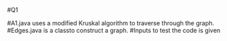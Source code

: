 #Q1

#A1.java uses a modified Kruskal algorithm to traverse through the graph.
#Edges.java is a classto construct a graph.
#Inputs to test the code is given
